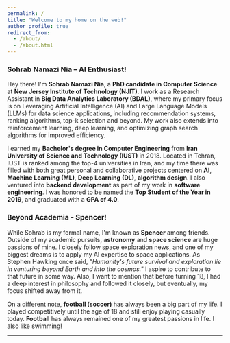 ```yaml
---
permalink: /
title: "Welcome to my home on the web!"
author_profile: true
redirect_from: 
  - /about/
  - /about.html
---
```


### Sohrab Namazi Nia – AI Enthusiast!

Hey there! I'm **Sohrab Namazi Nia**, a **PhD candidate in Computer Science** at **New Jersey Institute of Technology (NJIT)**. I work as a Research Assistant in **Big Data Analytics Laboratory (BDAL)**, where my primary focus is on Leveraging Artificial Intelligence (AI) and Large Language Models (LLMs) for data science applications, including recommendation systems, ranking algorithms, top-k selection and beyond. My work also extends into reinforcement learning, deep learning, and optimizing graph search algorithms for improved efficiency.

I earned my **Bachelor's degree in Computer Engineering** from **Iran University of Science and Technology (IUST)** in 2018. Located in Tehran, IUST is ranked among the top-4 universities in Iran, and my time there was filled with both great personal and collaborative projects centered on **AI**, **Machine Learning (ML)**, **Deep Learning (DL)**, **algorithm design**. I also ventured into **backend development** as part of my work in **software engineering**. I was honored to be named the **Top Student of the Year in 2019**, and graduated with a **GPA of 4.0**.

### Beyond Academia - Spencer!

While Sohrab is my formal name, I'm known as **Spencer** among friends. Outside of my academic pursuits, **astronomy** and **space science** are huge passions of mine. I closely follow space exploration news, and one of my biggest dreams is to apply my AI expertise to space applications. As Stephen Hawking once said, *"Humanity's future survival and exploration lie in venturing beyond Earth and into the cosmos."* I aspire to contribute to that future in some way. Also, I want to mention that before turning 18, I had a deep interest in philosophy and followed it closely, but eventually, my focus shifted away from it.
 
On a different note, **football (soccer)** has always been a big part of my life. I played competitively until the age of 18 and still enjoy playing casually today. **Football** has always remained one of my greatest passions in life. I also like swimming!

---




